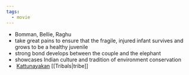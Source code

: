 ```yaml
---
tags:
  - movie
---
```

- Bomman, Bellie, Raghu
- take great pains to ensure that the fragile, injured infant survives and grows to be a healthy juvenile
- strong bond develops between the couple and the elephant
- showcases Indian culture and tradition of environment conservation
-  [Kattunayakan](https://en.wikipedia.org/wiki/Kattunayakan "Kattunayakan") [[Tribals|tribe]] 